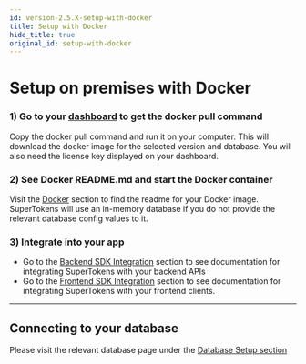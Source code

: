 ```yaml
---
id: version-2.5.X-setup-with-docker
title: Setup with Docker
hide_title: true
original_id: setup-with-docker
---
```


# Setup on premises with Docker

### 1) Go to your [dashboard](/dashboard-saas) to get the docker pull command
Copy the docker pull command and run it on your computer. This will download the docker image for the selected version and database. You will also need the license key displayed on your dashboard.

### 2) See Docker README.md and start the Docker container
Visit the [Docker](../../docker) section to find the readme for your Docker image. SuperTokens will use an in-memory database if you do not provide the relevant database config values to it.

### 3) Integrate into your app
- Go to the [Backend SDK Integration](../../backend-integration) section to see documentation for integrating SuperTokens with your backend APIs
- Go to the [Frontend SDK Integration](../../frontend-integration) section to see documentation for integrating SuperTokens with your frontend clients.

-----------

## Connecting to your database
Please visit the relevant database page under the [Database Setup section](../database-setup/mysql)